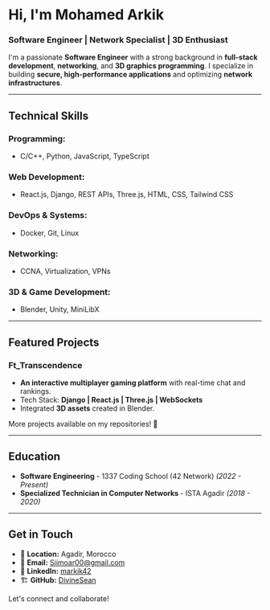 # Hi, I'm Mohamed Arkik

### Software Engineer | Network Specialist | 3D Enthusiast

I'm a passionate **Software Engineer** with a strong background in **full-stack development**, **networking**, and **3D graphics programming**. I specialize in building **secure, high-performance applications** and optimizing **network infrastructures**.

---

## Technical Skills

### Programming:
- C/C++, Python, JavaScript, TypeScript

### Web Development:
- React.js, Django, REST APIs, Three.js, HTML, CSS, Tailwind CSS

### DevOps & Systems:
- Docker, Git, Linux

### Networking:
- CCNA, Virtualization, VPNs

### 3D & Game Development:
- Blender, Unity, MiniLibX

---

## Featured Projects

### Ft_Transcendence
- **An interactive multiplayer gaming platform** with real-time chat and rankings.
- Tech Stack: **Django | React.js | Three.js | WebSockets**
- Integrated **3D assets** created in Blender.

More projects available on my repositories! 🚀

---

## Education

- **Software Engineering** - 1337 Coding School (42 Network) *(2022 - Present)*
- **Specialized Technician in Computer Networks** - ISTA Agadir *(2018 - 2020)*

---

## Get in Touch

- 📍 **Location:** Agadir, Morocco
- 📧 **Email:** [Siimoar00@gmail.com](mailto:Siimoar00@gmail.com)
- 💼 **LinkedIn:** [markik42](https://linkedin.com/in/markik42)
- 🏗 **GitHub:** [DivineSean](https://github.com/DivineSean)

Let's connect and collaborate!


